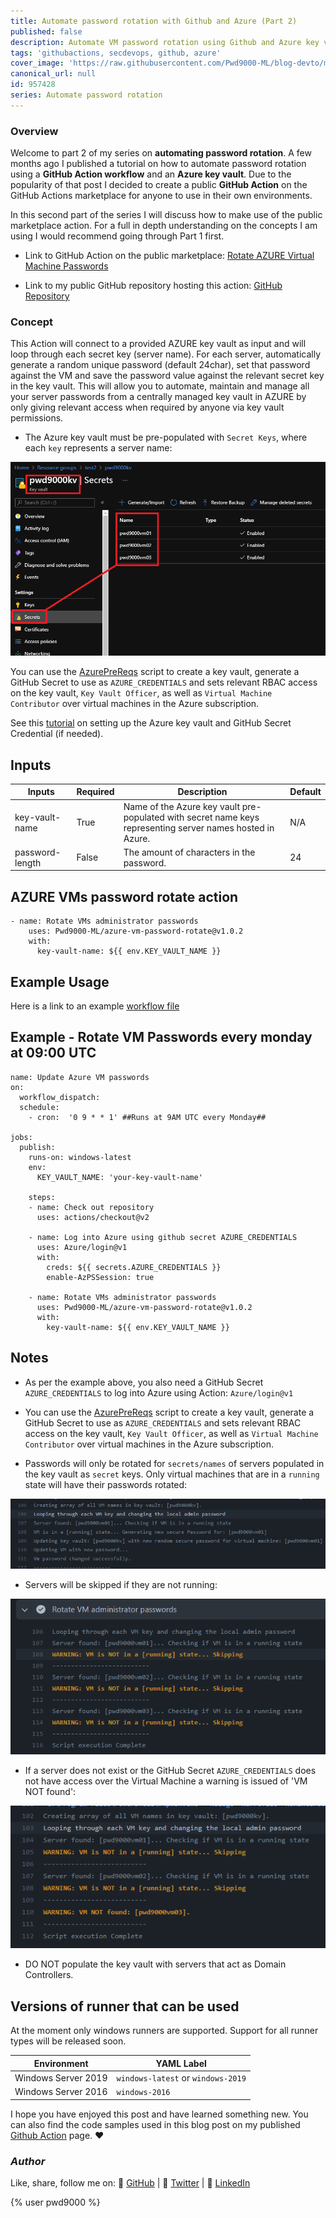 ```yaml
---
title: Automate password rotation with Github and Azure (Part 2)
published: false
description: Automate VM password rotation using Github and Azure key vault
tags: 'githubactions, secdevops, github, azure'
cover_image: 'https://raw.githubusercontent.com/Pwd9000-ML/blog-devto/main/posts/2022-GitHub-Automate-VM-Password-Rotation-Part2/assets/main.png'
canonical_url: null
id: 957428
series: Automate password rotation
---
```


### Overview

Welcome to part 2 of my series on **automating password rotation**. A few months ago I published a tutorial on how to automate password rotation using a **GitHub Action workflow** and an **Azure key vault**. Due to the popularity of that post I decided to create a public **GitHub Action** on the GitHub Actions marketplace for anyone to use in their own environments.

In this second part of the series I will discuss how to make use of the public marketplace action. For a full in depth understanding on the concepts I am using I would recommend going through Part 1 first.

- Link to GitHub Action on the public marketplace: [Rotate AZURE Virtual Machine Passwords](https://github.com/marketplace/actions/rotate-azure-virtual-machine-passwords)

- Link to my public GitHub repository hosting this action: [GitHub Repository](https://github.com/Pwd9000-ML/azure-vm-password-rotate)

### Concept

This Action will connect to a provided AZURE key vault as input and will loop through each secret key (server name). For each server, automatically generate a random unique password (default 24char), set that password against the VM and save the password value against the relevant secret key in the key vault. This will allow you to automate, maintain and manage all your server passwords from a centrally managed key vault in AZURE by only giving relevant access when required by anyone via key vault permissions.

- The Azure key vault must be pre-populated with `Secret Keys`, where each `key` represents a server name:

![image.png](https://raw.githubusercontent.com/Pwd9000-ML/azure-vm-password-rotate/master/assets/kvsecrets.png)

You can use the [AzurePreReqs](https://github.com/Pwd9000-ML/azure-vm-password-rotate/tree/master/azurePreReqs) script to create a key vault, generate a GitHub Secret to use as `AZURE_CREDENTIALS` and sets relevant RBAC access on the key vault, `Key Vault Officer`, as well as `Virtual Machine Contributor` over virtual machines in the Azure subscription.  

See this [tutorial](https://dev.to/pwd9000/automate-password-rotation-with-github-and-azure-412a) on setting up the Azure key vault and GitHub Secret Credential (if needed).

## Inputs

| Inputs | Required | Description | Default |
|--------|----------|-------------|---------|
| key-vault-name | True | Name of the Azure key vault pre-populated with secret name keys representing server names hosted in Azure. | N/A |
| password-length | False | The amount of characters in the password. | 24 |

## AZURE VMs password rotate action

```
- name: Rotate VMs administrator passwords
    uses: Pwd9000-ML/azure-vm-password-rotate@v1.0.2
    with:
      key-vault-name: ${{ env.KEY_VAULT_NAME }}
```

## Example Usage

Here is a link to an example [workflow file](https://github.com/Pwd9000-ML/azure-vm-password-rotate/blob/master/exampleWorkflows/rotate-vm-passwords.yml)

## Example - Rotate VM Passwords every monday at 09:00 UTC

```
name: Update Azure VM passwords
on: 
  workflow_dispatch:
  schedule:
    - cron:  '0 9 * * 1' ##Runs at 9AM UTC every Monday##

jobs:
  publish:
    runs-on: windows-latest
    env:
      KEY_VAULT_NAME: 'your-key-vault-name'

    steps:
    - name: Check out repository
      uses: actions/checkout@v2

    - name: Log into Azure using github secret AZURE_CREDENTIALS
      uses: Azure/login@v1
      with:
        creds: ${{ secrets.AZURE_CREDENTIALS }}
        enable-AzPSSession: true

    - name: Rotate VMs administrator passwords
      uses: Pwd9000-ML/azure-vm-password-rotate@v1.0.2
      with:
        key-vault-name: ${{ env.KEY_VAULT_NAME }}
```

## Notes

- As per the example above, you also need a GitHub Secret `AZURE_CREDENTIALS` to log into Azure using Action: `Azure/login@v1`

- You can use the [AzurePreReqs](https://github.com/Pwd9000-ML/azure-vm-password-rotate/tree/master/azurePreReqs) script to create a key vault, generate a GitHub Secret to use as `AZURE_CREDENTIALS` and sets relevant RBAC access on the key vault, `Key Vault Officer`, as well as `Virtual Machine Contributor` over virtual machines in the Azure subscription.

- Passwords will only be rotated for `secrets/names` of servers populated in the key vault as `secret` keys. Only virtual machines that are in a `running` state will have their passwords rotated:

![image.png](https://raw.githubusercontent.com/Pwd9000-ML/azure-vm-password-rotate/master/assets/runneroutput.png)

- Servers will be skipped if they are not running:

![image.png](https://raw.githubusercontent.com/Pwd9000-ML/azure-vm-password-rotate/master/assets/norun.png)

- If a server does not exist or the GitHub Secret `AZURE_CREDENTIALS` does not have access over the Virtual Machine a warning is issued of 'VM NOT found':

![image.png](https://raw.githubusercontent.com/Pwd9000-ML/azure-vm-password-rotate/master/assets/nofind.png)

- DO NOT populate the key vault with servers that act as Domain Controllers.

## Versions of runner that can be used

At the moment only windows runners are supported. Support for all runner types will be released soon.

| Environment | YAML Label |
| --------------------|---------------------|
| Windows Server 2019 | `windows-latest` or `windows-2019` |
| Windows Server 2016 | `windows-2016` |

I hope you have enjoyed this post and have learned something new. You can also find the code samples used in this blog post on my published [Github Action](https://github.com/Pwd9000-ML/azure-vm-password-rotate) page. :heart:

### _Author_

Like, share, follow me on: :octopus: [GitHub](https://github.com/Pwd9000-ML) | :penguin: [Twitter](https://twitter.com/pwd9000) | :space_invader: [LinkedIn](https://www.linkedin.com/in/marcel-l-61b0a96b/)

{% user pwd9000 %}
